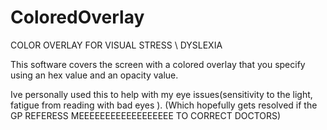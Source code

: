 # ColoredOverlay
COLOR OVERLAY FOR VISUAL STRESS \ DYSLEXIA 


This software covers the screen with a colored overlay that you specify using an hex value and an opacity value.

Ive personally used this to help with my eye issues(sensitivity to the light, fatigue from reading with bad eyes ). (Which hopefully gets resolved if the GP REFERESS MEEEEEEEEEEEEEEEEEE TO CORRECT DOCTORS)
